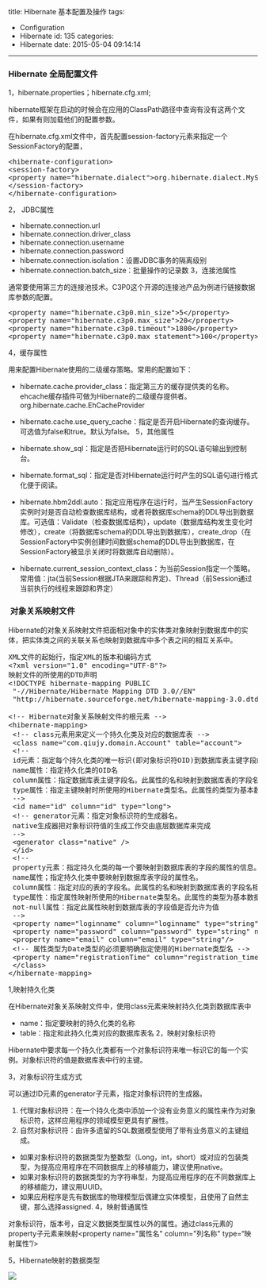 title: Hibernate 基本配置及操作
tags:
  - Configuration
  - Hibernate
id: 135
categories:
  - Hibernate
date: 2015-05-04 09:14:14
---

### Hibernate 全局配置文件

1，hibernate.properties；hibernate.cfg.xml;

hibernate框架在启动的时候会在应用的ClassPath路径中查询有没有这两个文件，如果有则加载他们的配置参数。

在hibernate.cfg.xml文件中，首先配置session-factory元素来指定一个SessionFactory的配置，
<pre>&lt;hibernate-configuration&gt;
&lt;session-factory&gt;
&lt;property name="hibernate.dialect"&gt;org.hibernate.dialect.MySQLDialect&lt;/property&gt;
&lt;/session-factory&gt;
&lt;/hibernate-configuration&gt;</pre>
2， JDBC属性

*   hibernate.connection.url
*   hibernate.connection.driver_class
*   hibernate.connection.username
*   hibernate.connection.password
*   hibernate.connection.isolation：设置JDBC事务的隔离级别
*   hibernate.connection.batch_size：批量操作的记录数
3，连接池属性

通常要使用第三方的连接池技术。C3P0这个开源的连接池产品为例进行链接数据库参数的配置。
<pre>&lt;property name="hibernate.c3p0.min_size"&gt;5&lt;/property&gt;
&lt;property name="hibernate.c3p0.max_size"&gt;20&lt;/property&gt;
&lt;property name="hibernate.c3p0.timeout"&gt;1800&lt;/property&gt;
&lt;property name="hibernate.c3p0.max_statement"&gt;100&lt;/property&gt;</pre>
4，缓存属性

用来配置Hibernate使用的二级缓存策略。常用的配置如下：

*   hibernate.cache.provider_class：指定第三方的缓存提供类的名称。ehcache缓存插件可做为Hibernate的二级缓存提供者。org.hibernate.cache.EhCacheProvider
*   hibernate.cache.use_query_cache：指定是否开启Hibernate的查询缓存。可选值为false和true。默认为false。
5，其他属性

*   hibernate.show_sql：指定是否把Hibernate运行时的SQL语句输出到控制台。
*   hibernate.format_sql：指定是否对Hibernate运行时产生的SQL语句进行格式化便于阅读。
*   hibernate.hbm2ddl.auto：指定应用程序在运行时，当产生SessionFactory实例时对是否自动检查数据库结构，或者将数据库schema的DDL导出到数据库。可选值：Validate（检查数据库结构），update（数据库结构发生变化时修改），create（将数据库schema的DDL导出到数据库），create_drop（在SessionFactory中实例创建时间数据schema的DDL导出到数据库，在SessionFactory被显示关闭时将数据库自动删除）。
*   hibernate.current_session_context_class：为当前Session指定一个策略。常用值：jta(当前Session根据JTA来跟踪和界定)、Thread（前Session通过当前执行的线程来跟踪和界定）

###  对象关系映射文件

Hibernate的对象关系映射文件把面相对象中的实体类对象映射到数据库中的实体，把实体类之间的关联关系也映射到数据库中多个表之间的相互关系中。
<pre>XML文件的起始行，指定XML的版本和编码方式
&lt;?xml version="1.0" encoding="UTF-8"?&gt;
映射文件的所使用的DTD声明
&lt;!DOCTYPE hibernate-mapping PUBLIC
 "-//Hibernate/Hibernate Mapping DTD 3.0//EN"
 "http://hibernate.sourceforge.net/hibernate-mapping-3.0.dtd"&gt;

&lt;!-- Hibernate对象关系映射文件的根元素 --&gt;
&lt;hibernate-mapping&gt;
 &lt;!-- class元素用来定义一个持久化类及对应的数据库表 --&gt;
 &lt;class name="com.qiujy.domain.Account" table="account"&gt;
 &lt;!-- 
 id元素：指定每个持久化类的唯一标识(即对象标识符OID)到数据库表主键字段的映射 
 name属性：指定持久化类的OID名
 column属性：指定数据库表主键字段名。此属性的名和映射到数据库表的字段名相同时，可省略
 type属性：指定主键映射时所使用的Hibernate类型名。此属性的类型为基本数据类型和String类型时，可省略
 --&gt;
 &lt;id name="id" column="id" type="long"&gt;
 &lt;!-- generator元素：指定对象标识符的生成器名。
 native生成器把对象标识符值的生成工作交由底层数据库来完成
 --&gt;
 &lt;generator class="native" /&gt;
 &lt;/id&gt;
 &lt;!-- 
 property元素：指定持久化类的每一个要映射到数据库表的字段的属性的信息。
 name属性；指定持久化类中要映射到数据库表字段的属性名。
 column属性：指定对应的表的字段名。此属性的名和映射到数据库表的字段名相同时，可省略
 type属性：指定属性映射所使用的Hibernate类型名。此属性的类型为基本数据类型和String类型时，可省略
 not-null属性：指定此属性映射到数据库表的字段值是否允许为值 
 --&gt;
 &lt;property name="loginname" column="loginname" type="string" not-null="true"/&gt;
 &lt;property name="password" column="password" type="string" not-null="true"/&gt;
 &lt;property name="email" column="email" type="string"/&gt;
 &lt;!-- 属性类型为Date类型的必须要明确指定使用的Hibernate类型名 --&gt;
 &lt;property name="registrationTime" column="registration_time" type="timestamp"/&gt;
 &lt;/class&gt;
&lt;/hibernate-mapping&gt;</pre>
1,映射持久化类

在Hibernate对象关系映射文件中，使用class元素来映射持久化类到数据库表中

*   name：指定要映射的持久化类的名称
*   table：指定和此持久化类对应的数据库表名
2，映射对象标识符

Hibernate中要求每一个持久化类都有一个对象标识符来唯一标识它的每一个实例。对象标识符的值是数据库表中行的主键。

3，对象标识符生成方式

可以通过ID元素的generator子元素，指定对象标识符的生成器。

1.  代理对象标识符：在一个持久化类中添加一个没有业务意义的属性来作为对象标识符，这样应用程序的领域模型更具有扩展性。
2.  自然对象标识符：由许多遗留的SQL数据模型使用了带有业务意义的主键组成。

*   如果对象标识符的数据类型为整数型（Long，int，short）或对应的包装类型，为提高应用程序在不同数据库上的移植能力，建议使用native。
*   如果对象标识符的数据类型的为字符串型，为提高应用程序的在不同数据库上的移植能力，建议用UUID。
*   如果应用程序是先有数据库的物理模型后偶建立实体模型，且使用了自然主键，那么选择assigned.
4，映射普通属性

对象标识符，版本号，自定义数据类型属性以外的属性。通过class元素的property子元素来映射&lt;property name="属性名" column="列名称" type=“映射属性”/&gt;

5，Hibernate映射的数据类型

![](http://www.educity.cn/article_images/2014-03-18/11810dd6-1bfb-4478-92ca-471f8942ba92.jpg)

&nbsp;
